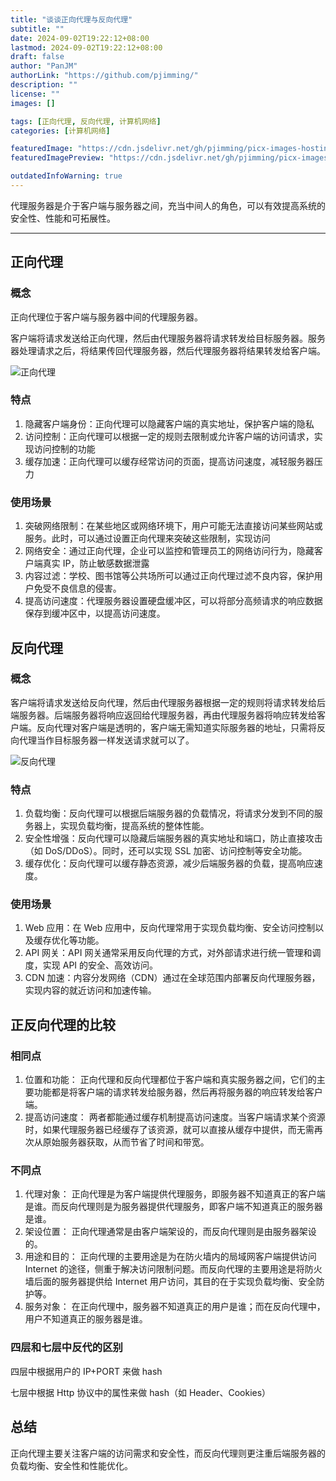 ```yaml
---
title: "谈谈正向代理与反向代理"
subtitle: ""
date: 2024-09-02T19:22:12+08:00
lastmod: 2024-09-02T19:22:12+08:00
draft: false
author: "PanJM"
authorLink: "https://github.com/pjimming/"
description: ""
license: ""
images: []

tags: [正向代理, 反向代理, 计算机网络]
categories: [计算机网络]

featuredImage: "https://cdn.jsdelivr.net/gh/pjimming/picx-images-hosting@master/20240902/image-image.1ovdi3q49e.webp"
featuredImagePreview: "https://cdn.jsdelivr.net/gh/pjimming/picx-images-hosting@master/20240902/image-image.1ovdi3q49e.webp"

outdatedInfoWarning: true
---
```


代理服务器是介于客户端与服务器之间，充当中间人的角色，可以有效提高系统的安全性、性能和可拓展性。

<!--more-->

---

## 正向代理

### 概念

正向代理位于客户端与服务器中间的代理服务器。

客户端将请求发送给正向代理，然后由代理服务器将请求转发给目标服务器。服务器处理请求之后，将结果传回代理服务器，然后代理服务器将结果转发给客户端。

![正向代理](https://cdn.jsdelivr.net/gh/pjimming/picx-images-hosting@master/20240902/image-image.73tw0jixkw.webp)

### 特点

1. 隐藏客户端身份：正向代理可以隐藏客户端的真实地址，保护客户端的隐私
2. 访问控制：正向代理可以根据一定的规则去限制或允许客户端的访问请求，实现访问控制的功能
3. 缓存加速：正向代理可以缓存经常访问的页面，提高访问速度，减轻服务器压力

### 使用场景

1. 突破网络限制：在某些地区或网络环境下，用户可能无法直接访问某些网站或服务。此时，可以通过设置正向代理来突破这些限制，实现访问
2. 网络安全：通过正向代理，企业可以监控和管理员工的网络访问行为，隐藏客户端真实 IP，防止敏感数据泄露
3. 内容过滤：学校、图书馆等公共场所可以通过正向代理过滤不良内容，保护用户免受不良信息的侵害。
4. 提高访问速度：代理服务器设置硬盘缓冲区，可以将部分高频请求的响应数据保存到缓冲区中，以提高访问速度。

## 反向代理

### 概念

客户端将请求发送给反向代理，然后由代理服务器根据一定的规则将请求转发给后端服务器。后端服务器将响应返回给代理服务器，再由代理服务器将响应转发给客户端。反向代理对客户端是透明的，客户端无需知道实际服务器的地址，只需将反向代理当作目标服务器一样发送请求就可以了。

![反向代理](https://cdn.jsdelivr.net/gh/pjimming/picx-images-hosting@master/20240902/image-image.6t727e80ox.webp)

### 特点

1. 负载均衡：反向代理可以根据后端服务器的负载情况，将请求分发到不同的服务器上，实现负载均衡，提高系统的整体性能。
2. 安全性增强：反向代理可以隐藏后端服务器的真实地址和端口，防止直接攻击（如 DoS/DDoS）。同时，还可以实现 SSL 加密、访问控制等安全功能。
3. 缓存优化：反向代理可以缓存静态资源，减少后端服务器的负载，提高响应速度。

### 使用场景

1. Web 应用：在 Web 应用中，反向代理常用于实现负载均衡、安全访问控制以及缓存优化等功能。
2. API 网关：API 网关通常采用反向代理的方式，对外部请求进行统一管理和调度，实现 API 的安全、高效访问。
3. CDN 加速：内容分发网络（CDN）通过在全球范围内部署反向代理服务器，实现内容的就近访问和加速传输。

## 正反向代理的比较

### 相同点

1. 位置和功能： 正向代理和反向代理都位于客户端和真实服务器之间，它们的主要功能都是将客户端的请求转发给服务器，然后再将服务器的响应转发给客户端。
2. 提高访问速度： 两者都能通过缓存机制提高访问速度。当客户端请求某个资源时，如果代理服务器已经缓存了该资源，就可以直接从缓存中提供，而无需再次从原始服务器获取，从而节省了时间和带宽。

### 不同点

1. 代理对象： 正向代理是为客户端提供代理服务，即服务器不知道真正的客户端是谁。而反向代理则是为服务器提供代理服务，即客户端不知道真正的服务器是谁。
2. 架设位置： 正向代理通常是由客户端架设的，而反向代理则是由服务器架设的。
3. 用途和目的： 正向代理的主要用途是为在防火墙内的局域网客户端提供访问 Internet 的途径，侧重于解决访问限制问题。而反向代理的主要用途是将防火墙后面的服务器提供给 Internet 用户访问，其目的在于实现负载均衡、安全防护等。
4. 服务对象： 在正向代理中，服务器不知道真正的用户是谁；而在反向代理中，用户不知道真正的服务器是谁。

### 四层和七层中反代的区别

四层中根据用户的 IP+PORT 来做 hash

七层中根据 Http 协议中的属性来做 hash（如 Header、Cookies）

## 总结

正向代理主要关注客户端的访问需求和安全性，而反向代理则更注重后端服务器的负载均衡、安全性和性能优化。
